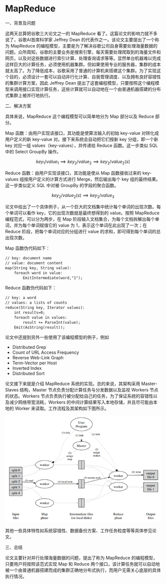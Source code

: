 # MapReduce


一、背景及问题

这两天总算把谷歌三大论文之一的 MapReduce 看了。这篇论文的影响力就不多说了，谷歌AI首席科学家 Jeffrey Dean 的代表作之一。该论文主要提出了一个称为 MapReduce 的编程模型，主要是为了解决谷歌公司自身需要处理海量数据的问题。众所周知，谷歌的主要业务是搜索引擎，每天需要处理爬取到的海量文件和网页，以及对这些数据进行索引计算、处理查询请求等等。显然单台机器难以完成这样巨大的计算任务，必须使用机器集群。但如果使用专业的服务器，集群的成本就太高了。为了降低成本，谷歌采用了普通的计算机来搭建这个集群。为了实现这个目的，必须设计一套可以自动并行化计算、自我管理调度、以及拥有良好容错性的集群计算方案，因此 Jeffrey Dean 提出了这套编程模型，只要按照这个编程模型来调用接口实现计算任务，这些计算就可以自动地在一个由普通机器搭建的分布式集群上被并行地执行。

二、解决方案

具体来说，MapReduce 这个编程模型可以简单地分为 Map 部分以及 Reduce 部分。

Map 函数：由用户实现该接口，其功能是使算法输入的初始 key-value 对转化成用户定义的新 key-value 对。接下来系统会自动把它们按新 key 分组，即一个新 key 对应一组 values（key-values），并传递给 Reduce 函数。这一步类似 SQL 中的 Select GroupBy 操作。

$$key_{1}/value_{1} \implies key_{2}/value_{2} \implies key_{2}/value_{2}(s)$$

Reduce 函数：由用户实现该接口，其功能是使从 Map 函数接收过来的 key-values 组按用户定义的计算方式进行 Merge，然后输出每个 key 组的最终结果。这一步类似定义 SQL 中对被 GroupBy 的字段的聚合函数。

$$key_{2}/value_{2}(s) \implies key_{2}/value_{3} $$

论文中给出了一个具体例子，从一个巨大的文档集中统计每个单词的出现次数。每个单词可以看作 key，它的出现次数就是最终想得到的 value。按照 MapReduce 编程范式，可以分为两步，在 Map 阶段输入文档集合，为每个文档拆解出每个单词，并为每个单词赋值它的 value 为 1，表示这个单词在此出现了一次；在 Reduce 阶段，把每个单词对应的分组进行 value 的求和，即可得到每个单词的总出现次数。

Map 函数伪代码如下：
```
// key: document name
// value: document content
map(String key, String value):
    foreach word in value:
        EmitIntermediate(word,"1");
```

Reduce 函数伪代码如下：
```
// key: a word
// values: a lists of counts
reduce(String key, Iterator values):
    int results=0;
    foreach value in values:
        result += ParseInt(value);
    Emit(AsString(result));
```

论文中还提到另外一些使用了该编程模型的例子，例如

 - Distributed Grep
 - Count of URL Access Frequency
 - Reverse Web-Link Graph
 - Term-Vector per Host
 - Inverted Index
 - Distributed Sort

论文接下来就是介绍 MapReduce 系统的实现。总的来说，其架构采用 Master-Slaves 结构，Master 节点负责分配计算任务与分发数据以及监视 Workers 节点的状态。Workers 节点负责执行被分配给自己的任务，为了保证系统的容错性以及减少网络带宽消耗，Workers 的中间计算结果写入本地存储，并且尽可能由本地的 Worker 来读取。工作流程及其架构如下图所示。

![](/2019-05-08-论文-MapReduce/MapReduce.png)

其他一些具体特性如系统容错性、数据备份方案、工作任务粒度等等具体参见论文。

三、总结

论文主要针对并行处理海量数据的问题，提出了称为 MapReduce 的编程模型，只要用户将按照该范式实现 Map 和 Reduce 两个接口，该计算任务就可以自动地被一个由普通机器搭建而成的集群正确地分布式执行，而用户无需关心底层的具体执行情况。


